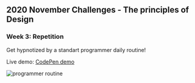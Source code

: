## 2020 November Challenges - The principles of Design
### Week 3: Repetition

Get hypnotized by a standart programmer daily routine! 


Live demo: [CodePen demo](https://codepen.io/panvicka/full/eYzwxXK)


 ![programmer routine](screen_gif.gif)
